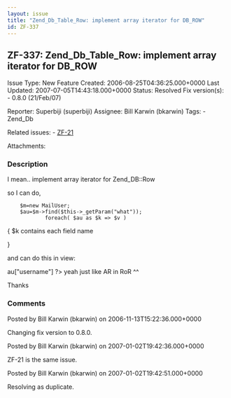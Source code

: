 ```yaml
---
layout: issue
title: "Zend_Db_Table_Row: implement array iterator for DB_ROW"
id: ZF-337
---
```


ZF-337: Zend\_Db\_Table\_Row: implement array iterator for DB\_ROW
------------------------------------------------------------------

 Issue Type: New Feature Created: 2006-08-25T04:36:25.000+0000 Last Updated: 2007-07-05T14:43:18.000+0000 Status: Resolved Fix version(s): - 0.8.0 (21/Feb/07)
 
 Reporter:  Superbiji (superbiji)  Assignee:  Bill Karwin (bkarwin)  Tags: - Zend\_Db
 
 Related issues: - [ZF-21](/issues/browse/ZF-21)
 
 Attachments: 
### Description

I mean.. implement array iterator for Zend\_DB::Row

so I can do,

 
        $m=new MailUser;
        $au=$m->find($this->_getParam("what"));
                foreach( $au as $k => $v ) 


{ $k contains each field name

}

and can do this in view:

 <?= $this->au["username"] ?> yeah just like AR in RoR ^^

Thanks

 

 

### Comments

Posted by Bill Karwin (bkarwin) on 2006-11-13T15:22:36.000+0000

Changing fix version to 0.8.0.

 

 

Posted by Bill Karwin (bkarwin) on 2007-01-02T19:42:36.000+0000

ZF-21 is the same issue.

 

 

Posted by Bill Karwin (bkarwin) on 2007-01-02T19:42:51.000+0000

Resolving as duplicate.

 

 